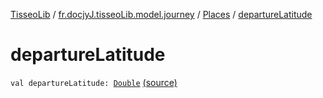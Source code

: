 [TisseoLib](../../index.md) / [fr.docjyJ.tisseoLib.model.journey](../index.md) / [Places](index.md) / [departureLatitude](./departure-latitude.md)

# departureLatitude

`val departureLatitude: `[`Double`](https://kotlinlang.org/api/latest/jvm/stdlib/kotlin/-double/index.html) [(source)](https://github.com/docjyj/tisseoLib/tree/master/src/main/kotlin/fr/docjyJ/tisseoLib/model/journey/Places.kt#L18)